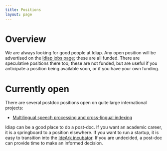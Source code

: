 ```yaml
---
title: Positions
layout: page
---
```


# Overview

We are always looking for good people at Idiap.  Any open position will be
advertised on the
[Idiap jobs page](http://www.idiap.ch/en/join-us/job-opportunities); these are
all funded.  There are speculative positions there too; these are not funded,
but are useful if you anticipate a position being available soon, or if you
have your own funding.

# Currently open

There are several postdoc positions open on quite large international projects:

* [Multilingual speech processing and cross-lingual indexing](http://www.idiap.ch/education-and-jobs/job-10223)

Idiap can be a good place to do a post-doc.  If you want an academic career, it
is a springboard to a position elsewhere.  If you want to run a startup, it is
easy to transition into the [IdeArk incubator](http://www.ideark.ch/en/).  If
you are undecided, a post-doc can provide time to make an informed decision.
